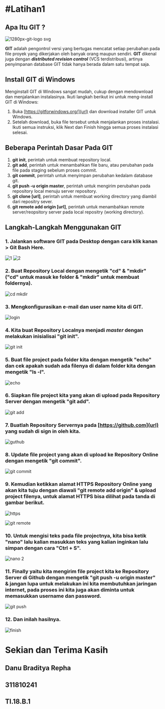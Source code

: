 # **#Latihan1**

## Apa Itu GIT ?
![1280px-git-logo svg](https://user-images.githubusercontent.com/46738960/51690083-90b4e400-202a-11e9-8c54-d9586558eb8b.png)

**GIT** adalah pengontrol versi yang bertugas mencatat setiap perubahan pada file proyek yang dikerjakan oleh banyak orang maupun sendiri. **GIT** dikenal juga dengan _**distributed revision control**_ (VCS terdistribusi), artinya penyimpanan database GIT tidak hanya berada dalam satu tempat saja.

## **Install GIT di Windows**

Menginstall GIT di Windows sangat mudah, cukup dengan mendownload dan menjalankan instalasinya. Ikuti langkah berikut ini untuk meng-install GIT di Windows:

1. Buka [https://gitforwindows.org/](url) dan download installer GIT untuk Windows.
2. Setelah download, buka file tersebut untuk menjalankan proses instalasi. Ikuti semua instruksi, klik Next dan Finish hingga semua proses instalasi selesai.

## **Beberapa Perintah Dasar Pada GIT**

1. **git init**, perintah untuk membuat repository local.
2. **git add**, perintah untuk menambahkan file baru, atau perubahan pada file pada staging sebelum proses commit.
3. **git commit**, perintah untuk menyimpan perubahan kedalam database git.
4. **git push -u origin master**, perintah untuk mengirim perubahan pada repository local menuju server repository.
5. **git clone [url]**, perintah untuk membuat working directory yang diambil dari repositry sever.
6. **git remote add origin [url]**, perintah untuk menambahkan remote server/reopsitory server pada local repositry (working directory).

## **Langkah-Langkah Menggunakan GIT**

### 1. Jalankan software GIT pada Desktop dengan cara klik kanan > Git Bash Here.
![1](https://user-images.githubusercontent.com/46738960/51692334-484bf500-202f-11e9-8206-436a1cc794f8.jpg)
![2](https://user-images.githubusercontent.com/46738960/51692333-47b35e80-202f-11e9-8977-75448d969160.jpg)

### 2. Buat Repository Local dengan mengetik "cd" & "mkdir" ("cd" untuk masuk ke folder & "mkdir" untuk membuat foldernya).
![cd mkdir](https://user-images.githubusercontent.com/46738960/51692459-8ba66380-202f-11e9-8956-e7fcd61374b5.jpg)

### 3. Mengkonfigurasikan e-mail dan user name kita di GIT.
![login](https://user-images.githubusercontent.com/46738960/51692757-2b63f180-2030-11e9-9e10-2da61ef8786a.jpg)

### 4. Kita buat Repository Localnya menjadi _master_ dengan melakukan inisialisai "git init".
![git init](https://user-images.githubusercontent.com/46738960/51693128-e9877b00-2030-11e9-938e-283fc453f13e.jpg)

### 5. Buat file project pada folder kita dengan mengetik "echo" dan cek apakah sudah ada filenya di dalam folder kita dengan mengetik "ls -l".
![echo](https://user-images.githubusercontent.com/46738960/51693576-d0cb9500-2031-11e9-9da1-8aaf2596aa8e.jpg)

### 6. Siapkan file project kita yang akan di upload pada Repository Server dengan mengetik "git add".
![git add](https://user-images.githubusercontent.com/46738960/51694406-53088900-2033-11e9-91c6-72805f099a0e.jpg)

### 7. Buatlah Repository Servernya pada [https://github.com](url) yang sudah di sign in oleh kita.
![guthub](https://user-images.githubusercontent.com/46738960/51694564-b2669900-2033-11e9-89d4-86933f2e0f96.jpg)

### 8. Update file project yang akan di upload ke Repository Online dengan mengetik "git commit".
![git commit](https://user-images.githubusercontent.com/46738960/51694853-49335580-2034-11e9-8de3-cd789f753df4.jpg)

### 9. Kemudian ketikkan alamat HTTPS Repository Online yang akan kita tuju dengan diawali "git remote add origin" & upload project filenya, untuk alamat HTTPS bisa dilihat pada tanda di gambar berikut.
![https](https://user-images.githubusercontent.com/46738960/51695277-379e7d80-2035-11e9-9140-730cb24d0e1a.jpg)

![git remote](https://user-images.githubusercontent.com/46738960/51695276-379e7d80-2035-11e9-8969-4efa760b19b4.jpg)

### 10. Untuk mengisi teks pada file projectnya, kita bisa ketik "nano" lalu kalian masukkan teks yang kalian inginkan lalu simpan dengan cara "Ctrl + S".
![nano 2](https://user-images.githubusercontent.com/46738960/51695852-a16b5700-2036-11e9-9d34-d0c875aba2a9.jpg)

### 11. Finally yaitu kita mengirim file project kita ke Repository Server di Github dengan mengetik "git push -u origin master" & jangan lupa untuk melakukan ini kita membutuhkan jaringan internet, pada proses ini kita juga akan diminta untuk memasukkan username dan password.
![git push](https://user-images.githubusercontent.com/46738960/51695925-cd86d800-2036-11e9-8e04-d0d9f48176ef.jpg)

### 12. Dan inilah hasilnya.
![finish](https://user-images.githubusercontent.com/46738960/51696253-a11f8b80-2037-11e9-8ea6-b63bc6793091.jpg)

# Sekian dan Terima Kasih
## Danu Braditya Repha
## 311810241
## TI.18.B.1
